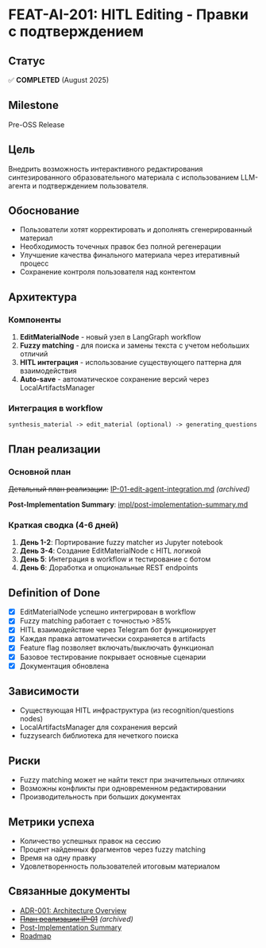 # FEAT-AI-201: HITL Editing - Правки с подтверждением

## Статус
✅ **COMPLETED** (August 2025)

## Milestone
Pre-OSS Release

## Цель
Внедрить возможность интерактивного редактирования синтезированного образовательного материала с использованием LLM-агента и подтверждением пользователя.

## Обоснование
- Пользователи хотят корректировать и дополнять сгенерированный материал
- Необходимость точечных правок без полной регенерации
- Улучшение качества финального материала через итеративный процесс
- Сохранение контроля пользователя над контентом

## Архитектура

### Компоненты
1. **EditMaterialNode** - новый узел в LangGraph workflow
2. **Fuzzy matching** - для поиска и замены текста с учетом небольших отличий
3. **HITL интеграция** - использование существующего паттерна для взаимодействия
4. **Auto-save** - автоматическое сохранение версий через LocalArtifactsManager

### Интеграция в workflow
```
synthesis_material -> edit_material (optional) -> generating_questions
```

## План реализации

### Основной план
~~Детальный план реализации:~~ [IP-01-edit-agent-integration.md](../../archive/IP-01-edit-agent-integration.md) *(archived)*

**Post-Implementation Summary**: [impl/post-implementation-summary.md](impl/post-implementation-summary.md)

### Краткая сводка (4-6 дней)
1. **День 1-2**: Портирование fuzzy matcher из Jupyter notebook
2. **День 3-4**: Создание EditMaterialNode с HITL логикой
3. **День 5**: Интеграция в workflow и тестирование с ботом
4. **День 6**: Доработка и опциональные REST endpoints

## Definition of Done

- [x] EditMaterialNode успешно интегрирован в workflow
- [x] Fuzzy matching работает с точностью >85%
- [x] HITL взаимодействие через Telegram бот функционирует
- [x] Каждая правка автоматически сохраняется в artifacts
- [x] Feature flag позволяет включать/выключать функционал
- [x] Базовое тестирование покрывает основные сценарии
- [x] Документация обновлена

## Зависимости
- Существующая HITL инфраструктура (из recognition/questions nodes)
- LocalArtifactsManager для сохранения версий
- fuzzysearch библиотека для нечеткого поиска

## Риски
- Fuzzy matching может не найти текст при значительных отличиях
- Возможны конфликты при одновременном редактировании
- Производительность при больших документах

## Метрики успеха
- Количество успешных правок на сессию
- Процент найденных фрагментов через fuzzy matching
- Время на одну правку
- Удовлетворенность пользователей итоговым материалом

## Связанные документы
- [ADR-001: Architecture Overview](../../../ADR/001-architecture-overview.md)
- [~~План реализации IP-01~~](../../archive/IP-01-edit-agent-integration.md) *(archived)*
- [Post-Implementation Summary](impl/post-implementation-summary.md)
- [Roadmap](../../../planning/roadmap.md)